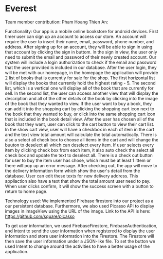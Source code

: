 # Everest
Team member contribution: 
Pham Hoang Thien An:

Functionality: Our app is a mobile online bookstore for android devices. First timer user can sign up an account to access our store. An account will require the user to insert their name, email, password, phone number, and address.
After signing up for an account, they will be able to sign in using that account by clicking the sign in buttom. 
In the sign in view, the user only need to submit the email and password of their newly created account. Our system will include a login authorization to check if the email and password that the user provided is included in our database. 
After the user login, they will be met with our homepage, in the homepage the application will provide 2 list of books that is currently for sale for the shop.
The first horizontal list will display the books that currently hold the highest rating - 5. The second list, which is a vertical one will display all of the book that are currently for sell. 
In the second list, the user can access another view that will display the description and all of the other details of the book by clicking into the image of the book that they wanted to view. 
If the user want to buy a book, they can add it into the shopping cart by clicking the shopping cart icon next to the book that they wanted to buy, or click into the same shopping cart icon that is included in the book detail view.
After the user has chosen all of the book that they want, user can click to the cart button to view their cart list. In the show cart view, user will have a checkbox in each of item in the cart and the text view total amount will calculate the total automatically. There is also a select all check box to choose all items in the cart and will change the buuton to deselect all which can deselect every item. If user selects every item by clicking check box from each item, it also auto check the select all check box and update the text to deselect all. There is a check out button for user to buy the item user has chose, which must be at least 1 ittem or there will pop up an error message. After checking out, the app will move to the delivery information form which show the user's detail from the database. User can edit these texts for new delivery address. This appliaction also have a text that show the total amount user need to pay. When user clicks confirm, it will show the success screen with a button to return to home page.


Technology used: We implemented Firebase firestore into our project as a our persistent database.
Furthermore, we also used Picasso API to display images in imageView using the URL of the image. Link to the API is here: https://github.com/square/picasso


To get user information, we used FirebaseFirestore, FirebaseAuthentication, and Intent to send the user information when registered to display the user information and store user information into the Firestore. The Firestore will then save the user information under a JSON-like file. To set the button we used Intent to change around the activities to have a better usage of the application.
